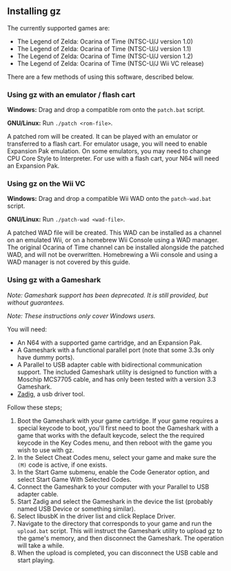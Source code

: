 ## Installing gz
The currently supported games are:
- The Legend of Zelda: Ocarina of Time (NTSC-U/J version 1.0)
- The Legend of Zelda: Ocarina of Time (NTSC-U/J version 1.1)
- The Legend of Zelda: Ocarina of Time (NTSC-U/J version 1.2)
- The Legend of Zelda: Ocarina of Time (NTSC-U/J Wii VC release)

There are a few methods of using this software, described below.

### Using gz with an emulator / flash cart
**Windows:** Drag and drop a compatible rom onto the `patch.bat` script.

**GNU/Linux:** Run `./patch <rom-file>`.

A patched rom will be created.
It can be played with an emulator or transferred to a flash cart.
For emulator usage, you will need to enable Expansion Pak emulation.
On some emulators, you may need to change CPU Core Style to Interpreter.
For use with a flash cart, your N64 will need an Expansion Pak.

### Using gz on the Wii VC
**Windows:** Drag and drop a compatible Wii WAD onto the `patch-wad.bat` script.

**GNU/Linux:** Run `./patch-wad <wad-file>`.

A patched WAD file will be created.
This WAD can be installed as a channel on an emulated Wii, or on a homebrew Wii Console using a WAD manager.
The original Ocarina of Time channel can be installed alongside the patched WAD, and will not be overwritten.
Homebrewing a Wii console and using a WAD manager is not covered by this guide.

### Using gz with a Gameshark
*Note: Gameshark support has been deprecated. It is still provided, but without guarantees.*

*Note: These instructions only cover Windows users.*

You will need:
- An N64 with a supported game cartridge, and an Expansion Pak.
- A Gameshark with a functional parallel port (note that some 3.3s only have dummy ports).
- A Parallel to USB adapter cable with bidirectional communication support.
  The included Gameshark utility is designed to function with a Moschip MCS7705 cable,
  and has only been tested with a version 3.3 Gameshark.
- [Zadig](http://zadig.akeo.ie/), a usb driver tool.

Follow these steps;

1.  Boot the Gameshark with your game cartridge. If your game requires a special keycode to boot,
    you'll first need to boot the Gameshark with a game that works with the default keycode,
    select the the required keycode in the Key Codes menu, and then reboot with the game you wish to use with gz.
2.  In the Select Cheat Codes menu, select your game and make sure the `(M)` code is active, if one exists.
3.  In the Start Game submenu, enable the Code Generator option, and select Start Game With Selected Codes.
4.  Connect the Gameshark to your computer with your Parallel to USB adapter cable.
5.  Start Zadig and select the Gameshark in the device the list (probably named USB Device or something similar).
6.  Select libusbK in the driver list and click Replace Driver.
7.  Navigate to the directory that corresponds to your game and run the `upload.bat` script.
    This will instruct the Gameshark utility to upload gz to the game's memory,
    and then disconnect the Gameshark. The operation will take a while.
8.  When the upload is completed, you can disconnect the USB cable and start playing.
